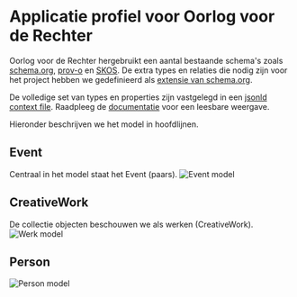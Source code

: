 # Applicatie profiel voor Oorlog voor de Rechter

Oorlog voor de Rechter hergebruikt een aantal bestaande schema's zoals [schema.org](http://schema.org), [prov-o](https://www.w3.org/TR/prov-o/) en [SKOS](https://www.w3.org/TR/2009/REC-skos-reference-20090818/). De extra types en relaties die nodig zijn voor het project hebben we gedefinieerd als [extensie van schema.org](./schema_ext-ovdr.ttl). 

De volledige set van types en properties zijn vastgelegd in een [jsonld context file](./jsonldcontext.jsonld). Raadpleeg de [documentatie](https://indischerfgoed.github.io/schema/) voor een leesbare weergave.

Hieronder beschrijven we het model in hoofdlijnen. 

## Event
Centraal in het model staat het Event (paars). 
![Event model](./assets/event_model.jpg "Event model")

## CreativeWork
De collectie objecten beschouwen we als werken (CreativeWork). 
![Werk model](./assets/work_model.jpg "Werk model")

## Person
![Person model](./assets/person_model.jpg "Person model")

